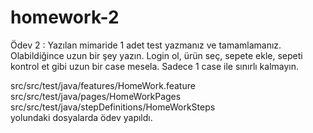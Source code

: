 # homework-2
Ödev 2 : Yazılan mimaride 1 adet test yazmanız ve tamamlamanız. Olabildiğince uzun bir şey yazın. Login ol, ürün seç, sepete ekle, sepeti kontrol et gibi uzun bir case mesela. Sadece 1 case ile sınırlı kalmayın.

src/src/test/java/features/HomeWork.feature\
src/src/test/java/pages/HomeWorkPages\
src/src/test/java/stepDefinitions/HomeWorkSteps\
  yolundaki dosyalarda ödev yapıldı.

